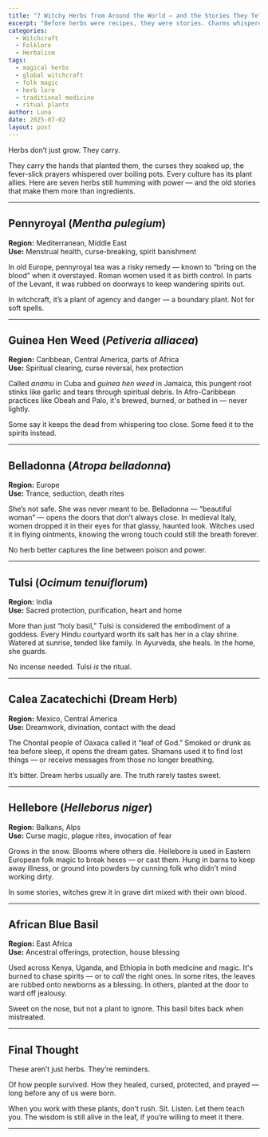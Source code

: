 ```yaml
---
title: "7 Witchy Herbs from Around the World — and the Stories They Tell"
excerpt: "Before herbs were recipes, they were stories. Charms whispered into seeds. Dreams stuffed into pillow sachets. Here are seven plants still holding power, pulled from kitchens, battlefields, and broom closets across the world."
categories:
  - Witchcraft
  - Folklore
  - Herbalism
tags:
  - magical herbs
  - global witchcraft
  - folk magic
  - herb lore
  - traditional medicine
  - ritual plants
author: Luna
date: 2025-07-02
layout: post
---
```


Herbs don’t just grow. They carry.

They carry the hands that planted them, the curses they soaked up, the fever-slick prayers whispered over boiling pots. Every culture has its plant allies. Here are seven herbs still humming with power — and the old stories that make them more than ingredients.

---

## Pennyroyal (*Mentha pulegium*)  
**Region:** Mediterranean, Middle East  
**Use:** Menstrual health, curse-breaking, spirit banishment

In old Europe, pennyroyal tea was a risky remedy — known to “bring on the blood” when it overstayed. Roman women used it as birth control. In parts of the Levant, it was rubbed on doorways to keep wandering spirits out.

In witchcraft, it’s a plant of agency and danger — a boundary plant. Not for soft spells.

---

## Guinea Hen Weed (*Petiveria alliacea*)  
**Region:** Caribbean, Central America, parts of Africa  
**Use:** Spiritual clearing, curse reversal, hex protection

Called *anamu* in Cuba and *guinea hen weed* in Jamaica, this pungent root stinks like garlic and tears through spiritual debris. In Afro-Caribbean practices like Obeah and Palo, it's brewed, burned, or bathed in — never lightly.

Some say it keeps the dead from whispering too close. Some feed it to the spirits instead.

---

## Belladonna (*Atropa belladonna*)  
**Region:** Europe  
**Use:** Trance, seduction, death rites

She’s not safe. She was never meant to be. Belladonna — “beautiful woman” — opens the doors that don’t always close. In medieval Italy, women dropped it in their eyes for that glassy, haunted look. Witches used it in flying ointments, knowing the wrong touch could still the breath forever.

No herb better captures the line between poison and power.

---

## Tulsi (*Ocimum tenuiflorum*)  
**Region:** India  
**Use:** Sacred protection, purification, heart and home

More than just “holy basil,” Tulsi is considered the embodiment of a goddess. Every Hindu courtyard worth its salt has her in a clay shrine. Watered at sunrise, tended like family. In Ayurveda, she heals. In the home, she guards.

No incense needed. Tulsi *is* the ritual.

---

## Calea Zacatechichi (Dream Herb)  
**Region:** Mexico, Central America  
**Use:** Dreamwork, divination, contact with the dead

The Chontal people of Oaxaca called it “leaf of God.” Smoked or drunk as tea before sleep, it opens the dream gates. Shamans used it to find lost things — or receive messages from those no longer breathing.

It’s bitter. Dream herbs usually are. The truth rarely tastes sweet.

---

## Hellebore (*Helleborus niger*)  
**Region:** Balkans, Alps  
**Use:** Curse magic, plague rites, invocation of fear

Grows in the snow. Blooms where others die. Hellebore is used in Eastern European folk magic to break hexes — or cast them. Hung in barns to keep away illness, or ground into powders by cunning folk who didn't mind working dirty.

In some stories, witches grew it in grave dirt mixed with their own blood.

---

## African Blue Basil  
**Region:** East Africa  
**Use:** Ancestral offerings, protection, house blessing

Used across Kenya, Uganda, and Ethiopia in both medicine and magic. It's burned to chase spirits — or to *call* the right ones. In some rites, the leaves are rubbed onto newborns as a blessing. In others, planted at the door to ward off jealousy.

Sweet on the nose, but not a plant to ignore. This basil bites back when mistreated.

---

## Final Thought

These aren’t just herbs. They’re reminders.

Of how people survived. How they healed, cursed, protected, and prayed — long before any of us were born.

When you work with these plants, don't rush. Sit. Listen. Let them teach you. The wisdom is still alive in the leaf, if you’re willing to meet it there.

---
